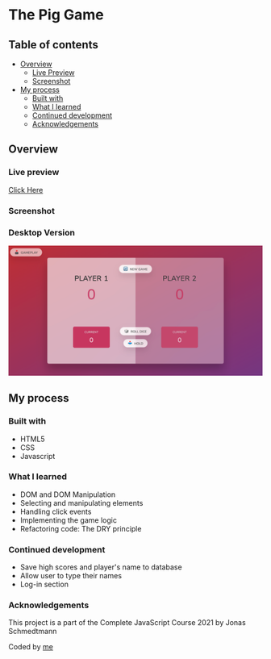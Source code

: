 # The Pig Game

## Table of contents

- [Overview](#overview)
  - [Live Preview](#Live-preview)
  - [Screenshot](#screenshot)
- [My process](#my-process)
  - [Built with](#built-with)
  - [What I learned](#what-i-learned)
  - [Continued development](#continued-development)
  - [Acknowledgements](#acknowledgements)

## Overview

### Live preview

[Click Here](https://bhornbhaya.github.io/the-pig-game/)

### Screenshot

### Desktop Version

![Screenshot](screenshot.png)

## My process

### Built with

- HTML5
- CSS
- Javascript

### What I learned

- DOM and DOM Manipulation
- Selecting and manipulating elements
- Handling click events
- Implementing the game logic
- Refactoring code: The DRY principle

### Continued development

- Save high scores and player's name to database
- Allow user to type their names
- Log-in section

### Acknowledgements

This project is a part of the Complete JavaScript Course 2021 by Jonas Schmedtmann

Coded by [me](https://www.linkedin.com/in/bhornbhaya/)

